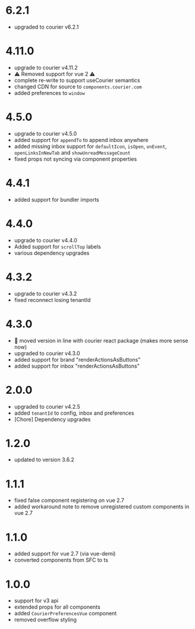 # 6.2.1
- upgraded to courier v6.2.1

# 4.11.0
- upgrade to courier v4.11.2
- ⚠ Removed support for vue 2 ⚠
- complete re-write to support useCourier semantics
- changed CDN for source to `components.courier.com`
- added preferences to `window`

# 4.5.0
- upgrade to courier v4.5.0
- added support for `appendTo` to append inbox anywhere
- added missing inbox support for `defaultIcon`, `isOpen`, `onEvent`, `openLinksInNewTab` and `showUnreadMessageCount`
- fixed props not syncing via component properties

# 4.4.1
- added support for bundler imports

# 4.4.0
- upgrade to courier v4.4.0
- Added support for `scrollTop` labels
- various dependency upgrades

# 4.3.2
- upgrade to courier v4.3.2
- fixed reconnect losing tenantId

# 4.3.0
- 🎉 moved version in line with courier react package (makes more sense now)
- upgraded to courier v4.3.0
- added support for brand "renderActionsAsButtons"
- added support for inbox "renderActionsAsButtons"

# 2.0.0
- upgraded to courier v4.2.5
- added `tenantId` to config, inbox and preferences
- [Chore] Dependency upgrades

# 1.2.0
- updated to version 3.6.2

# 1.1.1
- fixed false component registering on vue 2.7
- added workaround note to remove unregistered custom components in vue 2.7

# 1.1.0
- added support for vue 2.7 (via vue-demi)
- converted components from SFC to ts

# 1.0.0
- support for v3 api
- extended props for all components
- added `CourierPreferencesVue` component
- removed overflow styling